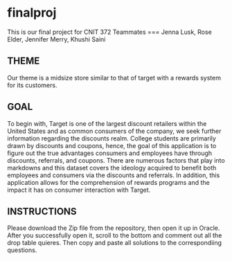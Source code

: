 # finalproj
This is our final project for CNIT 372
Teammates === Jenna Lusk, Rose Elder, Jennifer Merry, Khushi Saini

## THEME
Our theme is a midsize store similar to that of target with a rewards system for its customers.

## GOAL
To begin with, Target is one of the largest discount retailers within the United States and as common consumers of the company, we seek further information regarding the discounts realm. College students are primarily drawn by discounts and coupons, hence, the goal of this application is to figure out the true advantages consumers and employees have through discounts, referrals, and coupons. There are numerous factors that play into markdowns and this dataset covers the ideology acquired to benefit both employees and consumers via the discounts and referrals. In addition, this application allows for the comprehension of rewards programs and the impact it has on consumer interaction with Target. 

## INSTRUCTIONS
Please download the Zip file from the repository, then open it up in Oracle. After you successfully open it, scroll to the bottom and comment out all the drop table quieres. Then copy and paste all solutions to the correspondiing questions.
